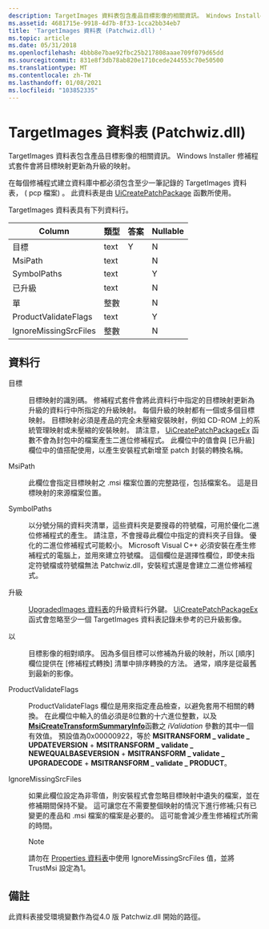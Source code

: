 ```yaml
---
description: TargetImages 資料表包含產品目標影像的相關資訊。 Windows Installer 修補程式套件會將目標映射更新為升級的映射。
ms.assetid: 4681715e-9918-4d7b-8f33-1cca2bb34eb7
title: 'TargetImages 資料表 (Patchwiz.dll) '
ms.topic: article
ms.date: 05/31/2018
ms.openlocfilehash: 4bbb8e7bae92fbc25b217808aaae709f079d65dd
ms.sourcegitcommit: 831e8f3db78ab820e1710cede244553c70e50500
ms.translationtype: MT
ms.contentlocale: zh-TW
ms.lasthandoff: 01/08/2021
ms.locfileid: "103852335"
---
```

# <a name="targetimages-table-patchwizdll"></a>TargetImages 資料表 (Patchwiz.dll) 

TargetImages 資料表包含產品目標影像的相關資訊。 Windows Installer 修補程式套件會將目標映射更新為升級的映射。

在每個修補程式建立資料庫中都必須包含至少一筆記錄的 TargetImages 資料表， ( pcp 檔案) 。 此資料表是由 [UiCreatePatchPackage](uicreatepatchpackage-patchwiz-dll-.md) 函數所使用。

TargetImages 資料表具有下列資料行。



| Column                | 類型    | 答案 | Nullable |
|-----------------------|---------|-----|----------|
| 目標                | text    | Y   | N        |
| MsiPath               | text    |     | N        |
| SymbolPaths           | text    |     | Y        |
| 已升級              | text    |     | N        |
| 單                 | 整數 |     | N        |
| ProductValidateFlags  | text    |     | Y        |
| IgnoreMissingSrcFiles | 整數 |     | N        |



 

## <a name="columns"></a>資料行

<dl> <dt>

<span id="Target"></span><span id="target"></span><span id="TARGET"></span>目標
</dt> <dd>

目標映射的識別碼。 修補程式套件會將此資料行中指定的目標映射更新為升級的資料行中所指定的升級映射。 每個升級的映射都有一個或多個目標映射。 目標映射必須是產品的完全未壓縮安裝映射，例如 CD-ROM 上的系統管理映射或未壓縮的安裝映射。 請注意， [UiCreatePatchPackageEx](uicreatepatchpackageex--patchwiz-dll-.md) 函數不會為封包中的檔案產生二進位修補程式。 此欄位中的值會與 [已升級] 欄位中的值搭配使用，以產生安裝程式新增至 patch 封裝的轉換名稱。

</dd> <dt>

<span id="MsiPath"></span><span id="msipath"></span><span id="MSIPATH"></span>MsiPath
</dt> <dd>

此欄位會指定目標映射之 .msi 檔案位置的完整路徑，包括檔案名。 這是目標映射的來源檔案位置。

</dd> <dt>

<span id="SymbolPaths"></span><span id="symbolpaths"></span><span id="SYMBOLPATHS"></span>SymbolPaths
</dt> <dd>

以分號分隔的資料夾清單，這些資料夾是要搜尋的符號檔，可用於優化二進位修補程式的產生。 請注意，不會搜尋此欄位中指定的資料夾子目錄。 優化的二進位修補程式可能較小。 Microsoft Visual C++ 必須安裝在產生修補程式的電腦上，並用來建立符號檔。 這個欄位是選擇性欄位，即使未指定符號檔或符號檔無法 Patchwiz.dll，安裝程式還是會建立二進位修補程式。

</dd> <dt>

<span id="Upgraded"></span><span id="upgraded"></span><span id="UPGRADED"></span>升級
</dt> <dd>

[UpgradedImages 資料表](upgradedimages-table-patchwiz-dll-.md)的升級資料行外鍵。 [UiCreatePatchPackageEx](uicreatepatchpackageex--patchwiz-dll-.md)函式會忽略至少一個 TargetImages 資料表記錄未參考的已升級影像。

</dd> <dt>

<span id="Order"></span><span id="order"></span><span id="ORDER"></span>以
</dt> <dd>

目標影像的相對順序。 因為多個目標可以修補為升級的映射，所以 [順序] 欄位提供在 [修補程式轉換] 清單中排序轉換的方法。 通常，順序是從最舊到最新的影像。

</dd> <dt>

<span id="ProductValidateFlags"></span><span id="productvalidateflags"></span><span id="PRODUCTVALIDATEFLAGS"></span>ProductValidateFlags
</dt> <dd>

ProductValidateFlags 欄位是用來指定產品檢查，以避免套用不相關的轉換。 在此欄位中輸入的值必須是8位數的十六進位整數，以及 [**MsiCreateTransformSummaryInfo**](/windows/desktop/api/Msiquery/nf-msiquery-msicreatetransformsummaryinfoa)函數之 *iValidation* 參數的其中一個有效值。 預設值為0x00000922，等於 **MSITRANSFORM \_ validate \_ UPDATEVERSION**  +  **MSITRANSFORM \_ validate \_ NEWEQUALBASEVERSION**  +  **MSITRANSFORM \_ validate \_ UPGRADECODE**  +  **MSITRANSFORM \_ validate \_ PRODUCT**。

</dd> <dt>

<span id="IgnoreMissingSrcFiles"></span><span id="ignoremissingsrcfiles"></span><span id="IGNOREMISSINGSRCFILES"></span>IgnoreMissingSrcFiles
</dt> <dd>

如果此欄位設定為非零值，則安裝程式會忽略目標映射中遺失的檔案，並在修補期間保持不變。 這可讓您在不需要整個映射的情況下進行修補;只有已變更的產品和 .msi 檔案的檔案是必要的。 這可能會減少產生修補程式所需的時間。

> [!Note]  
> 請勿在 [Properties 資料表](properties-table-patchwiz-dll-.md)中使用 IgnoreMissingSrcFiles 值，並將 TrustMsi 設定為1。

 

</dd> </dl>

## <a name="remarks"></a>備註

此資料表接受環境變數作為從4.0 版 Patchwiz.dll 開始的路徑。

 

 



